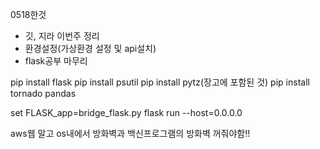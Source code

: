 0518한것
- 깃, 지라 이번주 정리
- 환경설정(가상환경 설정 및 api설치)
- flask공부 마무리

pip install flask
pip install psutil
pip install pytz(장고에 포함된 것)
pip install tornado
pandas

set FLASK_app=bridge_flask.py
flask run --host=0.0.0.0

aws웹 말고 os내에서 방화벽과 백신프로그램의 방화벽 꺼줘야함!!

